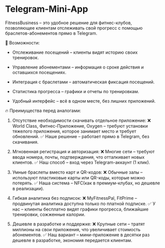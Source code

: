 # Telegram-Mini-App

FitnessBusiness – это удобное решение для фитнес-клубов, позволяющее клиентам отслеживать свой прогресс с помощью браслетов-абонементов прямо в Telegram.

🔹 Возможности:
- Отслеживание посещений – клиенты видят историю своих тренировок.

- Управление абонементами – информация о сроке действия и оставшихся посещениях.

- Интеграция с браслетами – автоматическая фиксация посещений.

- Статистика прогресса – графики и отчеты по тренировкам.

- Удобный интерфейс – всё в одном месте, без лишних приложений.

🔥 Преимущества перед аналогами:
1. Отсутствие необходимости скачивать отдельное приложение:
❌ World Class, Фитнес-Приложение, Oxygen – требуют установки тяжелого приложения, которое занимает место и требует обновлений.
✅ Наше решение – работает прямо в Telegram, без скачивания.

2. Мгновенная регистрация и авторизация:
❌ Многие сети – требуют ввода номера, почты, подтверждения, что отталкивает новых клиентов.
✅ Наш способ – вход через Telegram-аккаунт (1 клик).

3. Умные браслеты вместо карт и QR-кодов:
❌ Обычные залы – используют пластиковые карты или QR-коды, которые можно потерять.
✅ Наша система – NFC(как в премиум-клубах, но дешевле в реализации).

4. Гибкая аналитика без подписок:
❌ MyFitnessPal, FitPrime – продвинутая аналитика доступна только по платной подписке.
✅ У нас – клиенты бесплатно видят графики прогресса, ближайшие тренировки, сожженные калории.

5. Дешевле в разработке и поддержке:
❌ Крупные сети – тратят миллионы на свои приложения, что увеличивает стоимость абонементов.
✅ Наш вариант – мини-приложение в десятки раз дешевле в разработке, экономия передается клиентам.

